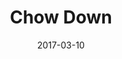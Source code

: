 ---
layout: default
modal-id: 1
date: 2017-03-10
title: Chow Down
img: falling-bird-thumb.gif
alt: image-alt
project-date: Work-In-Progress
download: TBA
source: Not Available
description: Similar to an Endless Runner, the player in Chow Down is moving infinitely through a series of obstacles. The player tilts their mobile device to move the character from side to side. Every obstacle has a door that allows passage, but the doors can only be opened with specific touch-input. Once a door has been opened, you can collect points that appear in the doorway.
inspiration: Chow Down will be free to play, and offers a very challenging experience.
---